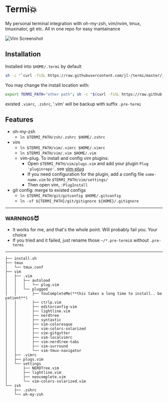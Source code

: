 # Termi💥
My personal terminal integration with oh-my-zsh, vim/nvim, tmux, tmuxinator, git etc. All in one repo for easy mantainance

![Vim Screenshot](https://cloud.githubusercontent.com/assets/6291986/15315937/11c18402-1c4d-11e6-90c5-3822e7b3e00c.png)

## Installation

Installed into `$HOME/.termi` by default
```bash
sh -c "`curl -fsSL https://raw.githubusercontent.com/jl-/termi/master/install.sh`"
```

You may change the install location with:
```bash
export TERMI_PATH="other path"; sh -c "$(curl -fsSL https://raw.github.com/jl-/termi/master/install.sh)"
```

existed `.vimrc`, `.zshrc`, '.vim' will be backup with suffix `.pre-termi`

## Features

- oh-my-zsh
  - `ln $TERMI_PATH/zsh/.zshrc $HOME/.zshrc`
- vim
  - `ln $TERMI_PATH/vim/.vimrc $HOME/.vimrc`
  - `ln $TERMI_PATH/vim/.vim $HOME/.vim`
  - vim-plug. To install and config vim plugins:
      - Open `$TERMI_PATH/vim/plugs.vim` and add your plugin `Plug 'pluginrepo'`. see [vim-plug](https://github.com/junegunn/vim-plug)
      - If you need configuration for the plugin, add a config file `some-name.vim` to `$TERMI_PATH/vim/settings/`
      - Then open vim, `:PlugInstall`
- git config: merge to existed configs
  - `ln $TERMI_PATH/git/gitconfig $HOME/.gitconfig`
  - `ln -sf ${TERMI_PATH}/git/gitignore ${HOME}/.gitignore`

---

### WARNINGS😈

- It works for me, and that's the whole point.  Will probably fail you. Your choice
- If you tried and it failed, just rename those `~/*.pre-termi`s without `.pre-termi`

---

```
├── install.sh
├── tmux
│   └── tmux.conf
├── vim
│   ├── .vim
│   │   ├── autoload
│   │   │   └── plug.vim
│   │   └── plugged
│   │       ├── YouCompleteMe(**this takes a long time to install.. be patient**)
│   │       ├── ctrlp.vim
│   │       ├── editorconfig-vim
│   │       ├── lightline.vim
│   │       ├── nerdtree
│   │       ├── syntastic
│   │       ├── vim-coloresque
│   │       ├── vim-colors-solarized
│   │       ├── vim-gitgutter
│   │       ├── vim-localvimrc
│   │       ├── vim-nerdtree-tabs
│   │       ├── vim-surround
│   │       └── vim-tmux-navigator
│   ├── .vimrc
│   ├── plugs.vim
│   └── settings
│       ├── NERDTree.vim
│       ├── lightline.vim
│       ├── neocomplete.vim
│       └── vim-colors-solarized.vim
└── zsh
    ├── .zshrc
    └── oh-my-zsh
```

